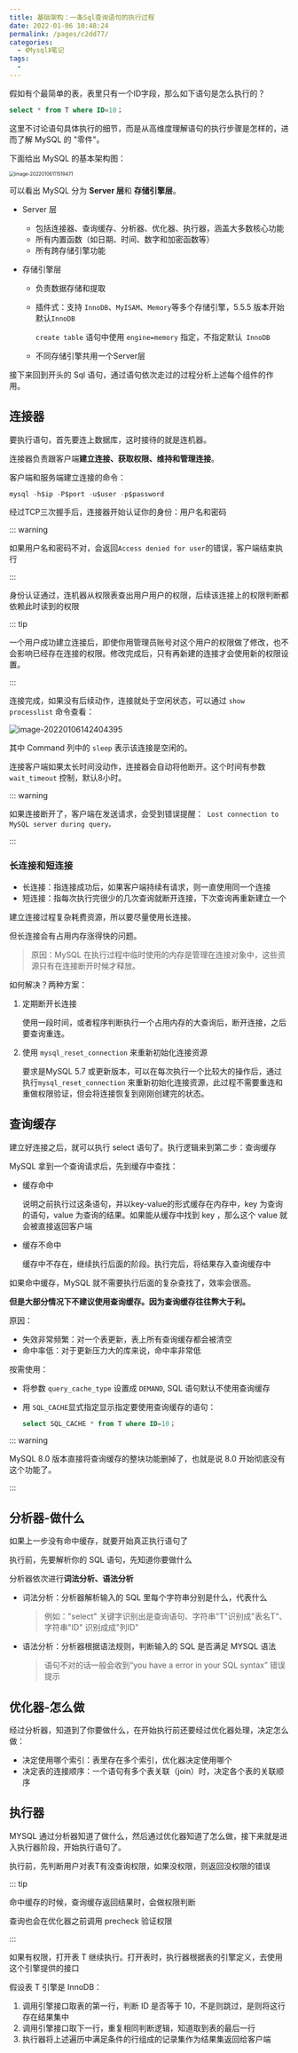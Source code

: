```yaml
---
title: 基础架构：一条Sql查询语句的执行过程
date: 2022-01-06 10:48:24
permalink: /pages/c2dd77/
categories:
  - 《Mysql》笔记
tags:
  - 
---
```


假如有个最简单的表，表里只有一个ID字段，那么如下语句是怎么执行的？

```sql
select * from T where ID=10；
```

这里不讨论语句具体执行的细节，而是从高维度理解语句的执行步骤是怎样的，进而了解 MySQL 的 "零件"。

下面给出 MySQL 的基本架构图：

<img src="http://img.zhoubg.cn/static/image-20220106111519471.png" alt="image-20220106111519471" style="zoom:60%;" />

可以看出 MySQL 分为 **Server 层**和 **存储引擎层**。

- Server 层

  - 包括连接器、查询缓存、分析器、优化器、执行器，涵盖大多数核心功能
  - 所有内置函数（如日期、时间、数字和加密函数等）
  - 所有跨存储引擎功能

- 存储引擎层

  - 负责数据存储和提取

  - 插件式：支持 `InnoDB`、`MyISAM`、`Memory`等多个存储引擎，5.5.5 版本开始默认`InnoDB`

    `create table` 语句中使用 `engine=memory` 指定，不指定默认` InnoDB`

  - 不同存储引擎共用一个Server层



接下来回到开头的 Sql 语句，通过语句依次走过的过程分析上述每个组件的作用。

## 连接器

要执行语句，首先要连上数据库，这时接待的就是连机器。

连接器负责跟客户端**建立连接、获取权限、维持和管理连接**。

客户端和服务端建立连接的命令：

```sql
mysql -h$ip -P$port -u$user -p$password
```

经过TCP三次握手后，连接器开始认证你的身份：用户名和密码

::: warning

如果用户名和密码不对，会返回`Access denied for user`的错误，客户端结束执行

:::

身份认证通过，连机器从权限表查出用户用户的权限，后续该连接上的权限判断都依赖此时读到的权限

::: tip

一个用户成功建立连接后，即使你用管理员账号对这个用户的权限做了修改，也不会影响已经存在连接的权限。修改完成后，只有再新建的连接才会使用新的权限设置。

:::

连接完成，如果没有后续动作，连接就处于空闲状态，可以通过	`show processlist` 命令查看：

![image-20220106142404395](http://img.zhoubg.cn/static/image-20220106142404395.png)

其中 Command 列中的 `sleep` 表示该连接是空闲的。

连接客户端如果太长时间没动作，连接器会自动将他断开。这个时间有参数 `wait_timeout` 控制，默认8小时。

::: warning

如果连接断开了，客户端在发送请求，会受到错误提醒：` Lost connection to MySQL server during query。`

:::

### 长连接和短连接

- 长连接：指连接成功后，如果客户端持续有请求，则一直使用同一个连接
- 短连接：指每次执行完很少的几次查询就断开连接，下次查询再重新建立一个

建立连接过程复杂耗费资源，所以要尽量使用长连接。

但长连接会有占用内存涨得快的问题。

> 原因：MySQL 在执行过程中临时使用的内存是管理在连接对象中，这些资源只有在连接断开时候才释放。

如何解决？两种方案：

1. 定期断开长连接

   使用一段时间，或者程序判断执行一个占用内存的大查询后，断开连接，之后要查询重连。

2. 使用 `mysql_reset_connection` 来重新初始化连接资源

    要求是MySQL 5.7 或更新版本，可以在每次执行一个比较大的操作后，通过执行`mysql_reset_connection` 来重新初始化连接资源，此过程不需要重连和重做权限验证，但会将连接恢复到刚刚创建完的状态。



## 查询缓存

建立好连接之后，就可以执行 select 语句了。执行逻辑来到第二步：查询缓存

MySQL 拿到一个查询请求后，先到缓存中查找：

- 缓存命中

  说明之前执行过这条语句，并以key-value的形式缓存在内存中，key 为查询的语句，value 为查询的结果。如果能从缓存中找到 key ，那么这个 value 就会被直接返回客户端

- 缓存不命中

  缓存中不存在，继续执行后面的阶段。执行完后，将结果存入查询缓存中

如果命中缓存，MySQL 就不需要执行后面的复杂查找了，效率会很高。

**但是大部分情况下不建议使用查询缓存。因为查询缓存往往弊大于利。**

原因：

- 失效非常频繁：对一个表更新，表上所有查询缓存都会被清空
- 命中率低：对于更新压力大的库来说，命中率非常低

按需使用：

- 将参数 `query_cache_type` 设置成 `DEMAND`, SQL 语句默认不使用查询缓存

- 用 ` SQL_CACHE `显式指定显示指定要使用查询缓存的语句：

  ```sql
  select SQL_CACHE * from T where ID=10；
  ```

::: warning

MySQL 8.0 版本直接将查询缓存的整块功能删掉了，也就是说 8.0 开始彻底没有这个功能了。

:::



## 分析器-做什么

如果上一步没有命中缓存，就要开始真正执行语句了

执行前，先要解析你的 SQL 语句，先知道你要做什么

分析器依次进行**词法分析、语法分析**

- 词法分析：分析器解析输入的 SQL 里每个字符串分别是什么，代表什么

  > 例如："select" 关键字识别出是查询语句、字符串"T"识别成"表名T"、字符串"ID" 识别成成"列ID"

- 语法分析：分析器根据语法规则，判断输入的 SQL 是否满足 MYSQL 语法

  > 语句不对的话一般会收到“you have a error in your SQL syntax” 错误提示



## 优化器-怎么做

经过分析器，知道到了你要做什么，在开始执行前还要经过优化器处理，决定怎么做：

- 决定使用哪个索引：表里存在多个索引，优化器决定使用哪个
- 决定表的连接顺序：一个语句有多个表关联（join）时，决定各个表的关联顺序



## 执行器

MYSQL 通过分析器知道了做什么，然后通过优化器知道了怎么做，接下来就是进入执行器阶段，开始执行语句了。

执行前，先判断用户对表T有没查询权限，如果没权限，则返回没权限的错误

::: tip

命中缓存的时候，查询缓存返回结果时，会做权限判断

查询也会在优化器之前调用 precheck 验证权限

:::

如果有权限，打开表 T 继续执行。打开表时，执行器根据表的引擎定义，去使用这个引擎提供的接口

假设表 T 引擎是 InnoDB：

1. 调用引擎接口取表的第一行，判断 ID 是否等于 10，不是则跳过，是则将这行存在结果集中
2. 调用引擎接口取下一行，重复相同判断逻辑，知道取到表的最后一行
3. 执行器将上述遍历中满足条件的行组成的记录集作为结果集返回给客户端